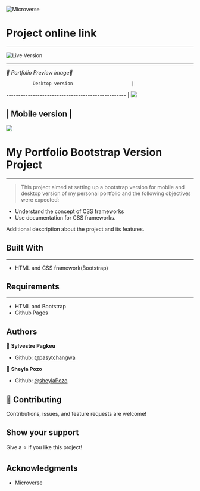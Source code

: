 ![Microverse](https://img.shields.io/badge/Microverse-blueviolet)

# Project online link
---
![Live Version](https://pasytchangwa.github.io/Bootstrap-Project/)

---

*💛 Portfolio Preview image💛*

              Desktop version                      |                 
-------------------------------------------------- | 
![](https://user-images.githubusercontent.com/54015740/123253767-74dff180-d4b3-11eb-99b0-3337e1a4e374.png)

|              Mobile version                       |
----------------------------------------------------
![](https://user-images.githubusercontent.com/54015740/123253771-75788800-d4b3-11eb-8639-d57342eb6f09.png)

# My Portfolio Bootstrap Version Project
------

> This project aimed at setting up a bootstrap version for mobile and desktop version of my personal portfolio and the following objectives were expected:

- Understand the concept of CSS frameworks
- Use documentation for CSS frameworks.

Additional description about the project and its features.

## Built With
---

- HTML and CSS framework(Bootstrap)

## Requirements
---

- HTML and Bootstrap
- Github Pages


## Authors

👤 **Sylvestre Pagkeu**

- Github: [@pasytchangwa](https://github.com/pasytchangwa)

👤 **Sheyla Pozo**

- Github: [@sheylaPozo](https://github.com/sheylaPozo)

## 🤝 Contributing

Contributions, issues, and feature requests are welcome!

## Show your support

Give a ⭐️ if you like this project!

## Acknowledgments

- Microverse

